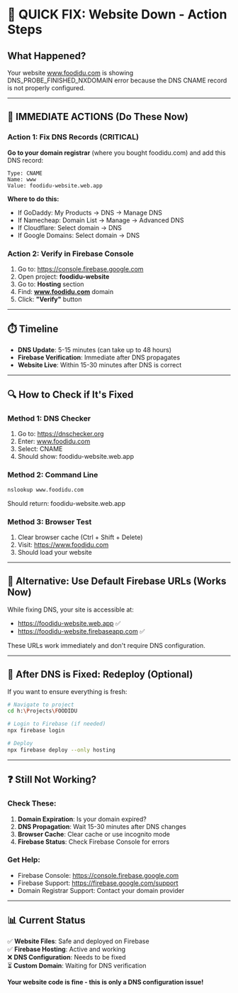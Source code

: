 # 🚨 QUICK FIX: Website Down - Action Steps

## What Happened?
Your website www.foodidu.com is showing DNS_PROBE_FINISHED_NXDOMAIN error because the DNS CNAME record is not properly configured.

---

## 🎯 IMMEDIATE ACTIONS (Do These Now)

### Action 1: Fix DNS Records (CRITICAL)
**Go to your domain registrar** (where you bought foodidu.com) and add this DNS record:

```
Type: CNAME
Name: www
Value: foodidu-website.web.app
```

**Where to do this:**
- If GoDaddy: My Products → DNS → Manage DNS
- If Namecheap: Domain List → Manage → Advanced DNS
- If Cloudflare: Select domain → DNS
- If Google Domains: Select domain → DNS

### Action 2: Verify in Firebase Console
1. Go to: https://console.firebase.google.com
2. Open project: **foodidu-website**
3. Go to: **Hosting** section
4. Find: **www.foodidu.com** domain
5. Click: **"Verify"** button

---

## ⏱️ Timeline
- **DNS Update**: 5-15 minutes (can take up to 48 hours)
- **Firebase Verification**: Immediate after DNS propagates
- **Website Live**: Within 15-30 minutes after DNS is correct

---

## 🔍 How to Check if It's Fixed

### Method 1: DNS Checker
1. Go to: https://dnschecker.org
2. Enter: www.foodidu.com
3. Select: CNAME
4. Should show: foodidu-website.web.app

### Method 2: Command Line
```bash
nslookup www.foodidu.com
```
Should return: foodidu-website.web.app

### Method 3: Browser Test
1. Clear browser cache (Ctrl + Shift + Delete)
2. Visit: https://www.foodidu.com
3. Should load your website

---

## 🚀 Alternative: Use Default Firebase URLs (Works Now)

While fixing DNS, your site is accessible at:
- https://foodidu-website.web.app ✅
- https://foodidu-website.firebaseapp.com ✅

These URLs work immediately and don't require DNS configuration.

---

## 📝 After DNS is Fixed: Redeploy (Optional)

If you want to ensure everything is fresh:

```bash
# Navigate to project
cd h:\Projects\FOODIDU

# Login to Firebase (if needed)
npx firebase login

# Deploy
npx firebase deploy --only hosting
```

---

## ❓ Still Not Working?

### Check These:
1. **Domain Expiration**: Is your domain expired?
2. **DNS Propagation**: Wait 15-30 minutes after DNS changes
3. **Browser Cache**: Clear cache or use incognito mode
4. **Firebase Status**: Check Firebase Console for errors

### Get Help:
- Firebase Console: https://console.firebase.google.com
- Firebase Support: https://firebase.google.com/support
- Domain Registrar Support: Contact your domain provider

---

## 📊 Current Status

✅ **Website Files**: Safe and deployed on Firebase  
✅ **Firebase Hosting**: Active and working  
❌ **DNS Configuration**: Needs to be fixed  
⏳ **Custom Domain**: Waiting for DNS verification  

**Your website code is fine - this is only a DNS configuration issue!**
